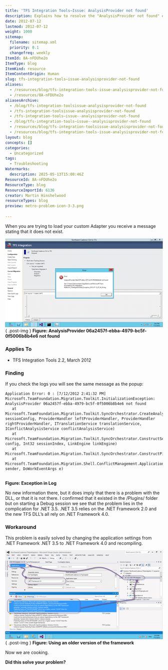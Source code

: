 ```yaml
---
title: 'TFS Integration Tools–Issue: AnalysisProvider not found'
description: Explains how to resolve the "AnalysisProvider not found" error in TFS Integration Tools by updating the .NET Framework version from 3.5 to 4.0 and recompiling.
date: 2012-07-12
lastmod: 2012-07-12
weight: 1000
sitemap:
  filename: sitemap.xml
  priority: 0.1
  changefreq: weekly
ItemId: 8A-nFDUhe2o
ItemType: blog
ItemKind: resource
ItemContentOrigin: Human
slug: tfs-integration-tools–issue-analysisprovider-not-found
aliases:
  - /resources/blog/tfs-integration-tools-issue-analysisprovider-not-found
  - /resources/8A-nFDUhe2o
aliasesArchive:
  - /blog/tfs-integration-toolsissue-analysisprovider-not-found
  - /tfs-integration-toolsissue-analysisprovider-not-found
  - /tfs-integration-tools–issue--analysisprovider-not-found
  - /blog/tfs-integration-tools–issue--analysisprovider-not-found
  - /resources/blog/tfs-integration-toolsissue-analysisprovider-not-found
  - /resources/blog/tfs-integration-tools-issue-analysisprovider-not-found
layout: blog
concepts: []
categories:
  - Uncategorized
tags:
  - Troubleshooting
Watermarks:
  description: 2025-05-13T15:08:46Z
ResourceId: 8A-nFDUhe2o
ResourceType: blog
ResourceImportId: 6136
creator: Martin Hinshelwood
resourceTypes: blog
preview: metro-problem-icon-3-3.png

---
```

When you are trying to load your custom Adapter you receive a message stating that it does not exist.

[![image](images/image_thumb14-1-1.png "image")](http://blog.hinshelwood.com/files/2012/07/image14.png)  
{ .post-img }
**Figure: AnalysisProvider 06a2457f-ebba-4979-bc5f-0f5006b8b4e6 not found**

### Applies To

- TFS Integration Tools 2.2, March 2012

### Finding

If you check the logs you will see the same message as the popup:

```
Application Error: 0 : [7/12/2012 2:41:32 PM] Microsoft.TeamFoundation.Migration.Toolkit.InitializationException: AnalysisProvider 06a2457f-ebba-4979-bc5f-0f5006b8b4e6 not found
   at Microsoft.TeamFoundation.Migration.Toolkit.SyncOrchestrator.CreateAnalysisEngine(Session sessionConfig, ProviderHandler leftProviderHandler, ProviderHandler rightProviderHandler, ITranslationService translationService, IConflictAnalysisService conflictAnalysisService)
   at Microsoft.TeamFoundation.Migration.Toolkit.SyncOrchestrator.ConstructSessionPipeline(Session config, Int32 sessionIndex, LinkEngine linkEngine)
   at Microsoft.TeamFoundation.Migration.Toolkit.SyncOrchestrator.ConstructPipelines()
   at Microsoft.TeamFoundation.Migration.Shell.ConflictManagement.ApplicationViewModel.m_constructPipelinesBW_DoWork(Object sender, DoWorkEventArgs e)


```

**Figure: Exception in Log**

No new information there, but it does imply that there is a problem with the DLL, or that it is not there. I confirmed that it existed in the /Plugins/ folder but on starting a Debug session we see that the problem lies in the complication for .NET 3.5. .NET 3.5 relies on the .NET Framework 2.0 and the new TFS DLL’s all rely on .NET Framework 4.0.

### Workaround

This problem is easily solved by changing the application settings from .NET Framework .NET 3.5 to .NET Framework 4.0 and recompiling.

[![image](images/image_thumb15-2-2.png "image")](http://blog.hinshelwood.com/files/2012/07/image15.png)  
{ .post-img }
**Figure: Using an older version of the framework**

Now we are cooking.

**Did this solve your problem?**
